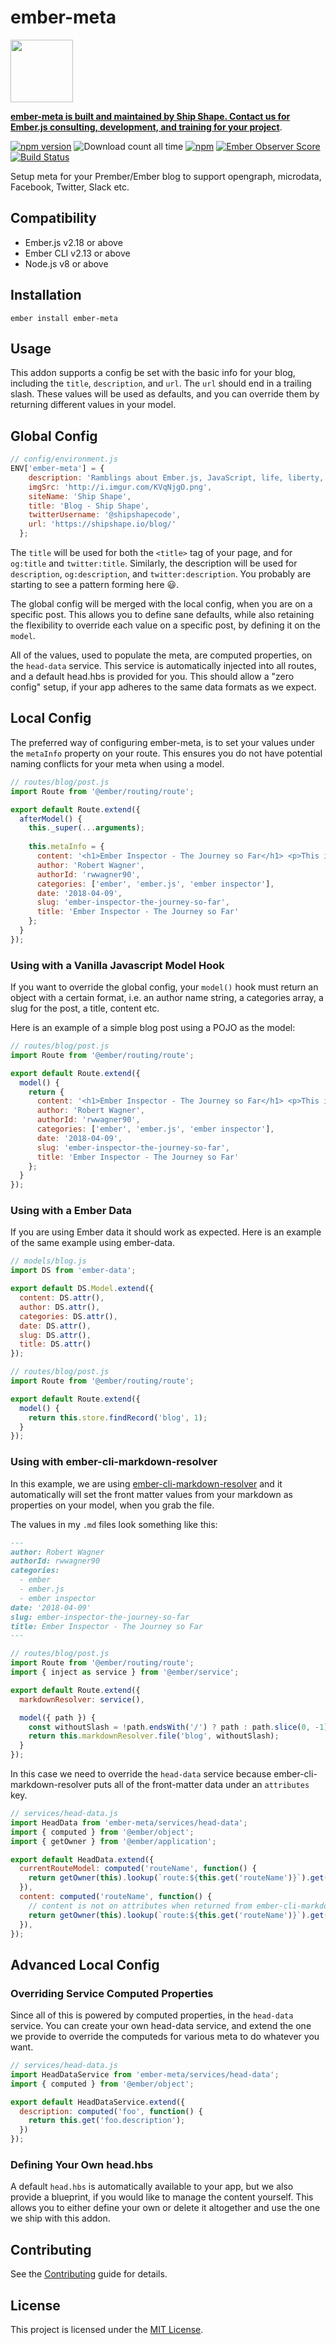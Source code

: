 ember-meta
==============================================================================

<a href="https://shipshape.io/"><img src="http://i.imgur.com/DWHQjA5.png" width="100" height="100"/></a>

**[ember-meta is built and maintained by Ship Shape. Contact us for Ember.js consulting, development, and training for your project](https://shipshape.io/ember-consulting)**.

[![npm version](https://badge.fury.io/js/ember-meta.svg)](http://badge.fury.io/js/ember-meta)
![Download count all time](https://img.shields.io/npm/dt/ember-meta.svg)
[![npm](https://img.shields.io/npm/dm/ember-meta.svg)]()
[![Ember Observer Score](http://emberobserver.com/badges/ember-meta.svg)](http://emberobserver.com/addons/ember-meta)
[![Build Status](https://travis-ci.org/shipshapecode/ember-meta.svg)](https://travis-ci.org/shipshapecode/ember-meta)

Setup meta for your Prember/Ember blog to support opengraph, microdata, Facebook, Twitter, Slack etc.


Compatibility
------------------------------------------------------------------------------

* Ember.js v2.18 or above
* Ember CLI v2.13 or above
* Node.js v8 or above


Installation
------------------------------------------------------------------------------

```
ember install ember-meta
```

Usage
------------------------------------------------------------------------------
This addon supports a config be set with the basic info for your blog, including the `title`,
`description`, and `url`. The `url` should end in a trailing slash. These values will be used as defaults, and
you can override them by returning different values in your model.

## Global Config

```js
// config/environment.js
ENV['ember-meta'] = {
    description: 'Ramblings about Ember.js, JavaScript, life, liberty, and the pursuit of happiness.',
    imgSrc: 'http://i.imgur.com/KVqNjgO.png',
    siteName: 'Ship Shape',
    title: 'Blog - Ship Shape',
    twitterUsername: '@shipshapecode',
    url: 'https://shipshape.io/blog/'
  };
```

The `title` will be used for both the `<title>` tag of your page, and for `og:title` and `twitter:title`. Similarly, the
description will be used for `description`, `og:description`, and `twitter:description`. You probably are starting to see
a pattern forming here :smiley:.

The global config will be merged with the local config, when you are on a specific post. This allows you to define
sane defaults, while also retaining the flexibility to override each value on a specific post, by defining it on the
`model`.

All of the values, used to populate the meta, are computed properties, on the `head-data` service. This service is
automatically injected into all routes, and a default head.hbs is provided for you. This should allow a "zero config"
setup, if your app adheres to the same data formats as we expect.

## Local Config

The preferred way of configuring ember-meta, is to set your values under the `metaInfo` property on your route.
This ensures you do not have potential naming conflicts for your meta when using a model.

```js
// routes/blog/post.js
import Route from '@ember/routing/route';

export default Route.extend({
  afterModel() {
    this._super(...arguments);
    
    this.metaInfo = {
      content: '<h1>Ember Inspector - The Journey so Far</h1> <p>This is a post body!</p>',
      author: 'Robert Wagner',
      authorId: 'rwwagner90',
      categories: ['ember', 'ember.js', 'ember inspector'],
      date: '2018-04-09',
      slug: 'ember-inspector-the-journey-so-far',
      title: 'Ember Inspector - The Journey so Far'  
    };
  }
});
```

### Using with a Vanilla Javascript Model Hook

If you want to override the global config, your `model()` hook must return an object with a certain format, i.e. an author
name string, a categories array, a slug for the post, a title, content etc.

Here is an example of a simple blog post using a POJO as the model:

```js
// routes/blog/post.js
import Route from '@ember/routing/route';

export default Route.extend({
  model() {
    return {
      content: '<h1>Ember Inspector - The Journey so Far</h1> <p>This is a post body!</p>',
      author: 'Robert Wagner',
      authorId: 'rwwagner90',
      categories: ['ember', 'ember.js', 'ember inspector'],
      date: '2018-04-09',
      slug: 'ember-inspector-the-journey-so-far',
      title: 'Ember Inspector - The Journey so Far'  
    };
  }
});
```

### Using with a Ember Data

If you are using Ember data it should work as expected. Here is an example of the same example using ember-data.

```js
// models/blog.js
import DS from 'ember-data';

export default DS.Model.extend({
  content: DS.attr(),
  author: DS.attr(),
  categories: DS.attr(),
  date: DS.attr(),
  slug: DS.attr(),
  title: DS.attr()
});
```

```js
// routes/blog/post.js
import Route from '@ember/routing/route';

export default Route.extend({
  model() {
    return this.store.findRecord('blog', 1);
  }
});
```

### Using with ember-cli-markdown-resolver

In this example, we are using [ember-cli-markdown-resolver](https://github.com/willviles/ember-cli-markdown-resolver)
and it automatically will set the front matter values from your markdown as properties on your model, when you grab the file.

The values in my `.md` files look something like this:

```md
---
author: Robert Wagner
authorId: rwwagner90
categories:
  - ember
  - ember.js
  - ember inspector
date: '2018-04-09'
slug: ember-inspector-the-journey-so-far
title: Ember Inspector - The Journey so Far
---
```

```js
// routes/blog/post.js
import Route from '@ember/routing/route';
import { inject as service } from '@ember/service';

export default Route.extend({
  markdownResolver: service(),

  model({ path }) {
    const withoutSlash = !path.endsWith('/') ? path : path.slice(0, -1);
    return this.markdownResolver.file('blog', withoutSlash);
  }
});
```

In this case we need to override the `head-data` service because ember-cli-markdown-resolver puts all of the
front-matter data under an `attributes` key.

```js
// services/head-data.js
import HeadData from 'ember-meta/services/head-data';
import { computed } from '@ember/object';
import { getOwner } from '@ember/application';

export default HeadData.extend({
  currentRouteModel: computed('routeName', function() {
    return getOwner(this).lookup(`route:${this.get('routeName')}`).get('currentModel.attributes');
  }),
  content: computed('routeName', function() {
    // content is not on attributes when returned from ember-cli-markdown-resolver
    return getOwner(this).lookup(`route:${this.get('routeName')}`).get('currentModel.content');
  }),
});
```


## Advanced Local Config

### Overriding Service Computed Properties

Since all of this is powered by computed properties, in the `head-data` service. You can create your own head-data service, and
extend the one we provide to override the computeds for various meta to do whatever you want.

```js
// services/head-data.js
import HeadDataService from 'ember-meta/services/head-data';
import { computed } from '@ember/object';

export default HeadDataService.extend({
  description: computed('foo', function() {
    return this.get('foo.description');
  })
});
```

### Defining Your Own head.hbs

A default `head.hbs` is automatically available to your app, but we also provide a blueprint, if you would like to manage the
content yourself. This allows you to either define your own or delete it altogether and use the one we ship with this addon.

Contributing
------------------------------------------------------------------------------

See the [Contributing](CONTRIBUTING.md) guide for details.

License
------------------------------------------------------------------------------

This project is licensed under the [MIT License](LICENSE.md).
